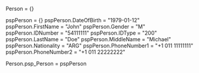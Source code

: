 Person = {}


pspPerson = {}
pspPerson.DateOfBirth = "1979-01-12"
pspPerson.FirstName = "John"
pspPerson.Gender = "M"
pspPerson.IDNumber = "54111111"
pspPerson.IDType = "200"
pspPerson.LastName = "Doe"
pspPerson.MiddleName = "Michael"
pspPerson.Nationality = "ARG"
pspPerson.PhoneNumber1 = "+1 011 11111111"
pspPerson.PhoneNumber2 = "+1 011 22222222"

Person.psp_Person = pspPerson
